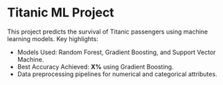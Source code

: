 # Titanic ML Project
This project predicts the survival of Titanic passengers using machine learning models. Key highlights:
- Models Used: Random Forest, Gradient Boosting, and Support Vector Machine.
- Best Accuracy Achieved: **X%** using Gradient Boosting.
- Data preprocessing pipelines for numerical and categorical attributes.
